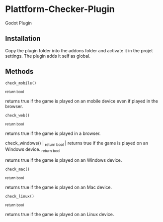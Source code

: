 # Plattform-Checker-Plugin
Godot Plugin

## Installation
Copy the plugin folder into the addons folder and activate it in the projet settings.
The plugin adds it self as global. 

## Methods
    check_mobile()
<sub>return bool</sub>

returns true if the game is played on an mobile device even if played in the browser.

    check_web()
<sub>return bool</sub>

returns true if the game is played in a browser.

check_windows() | <sub>return bool</sub> | returns true if the game is played on an Windows device.
<sub>return bool</sub>

returns true if the game is played on an Windows device.

    check_mac()
<sub>return bool</sub>

returns true if the game is played on an Mac device.

    check_linux()
<sub>return bool</sub>

returns true if the game is played on an Linux device.
